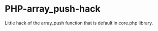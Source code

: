 PHP-array_push-hack
===================

Little hack of the array_push function that is default in core.php library.